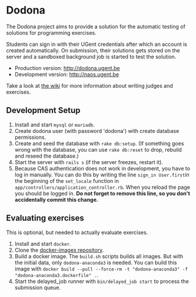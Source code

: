 # Dodona

The Dodona project aims to provide a solution for the automatic testing of solutions for programming exercises.

Students can sign in with their UGent credentials after which an account is created automatically. On submission, their solutions gets stored on the server and a sandboxed background job is started to test the solution.

* Production version: http://dodona.ugent.be
* Development version: http://naos.ugent.be

Take a look at [the wiki](https://github.ugent.be/dodona/dodona/wiki) for more information about writing judges and exercises.

## Development Setup

1. Install and start `mysql` or `mariadb`.
2. Create dodona user (with password 'dodona') with create database permissions.
3. Create and seed the database with `rake db:setup`. (If something goes wrong with the database, you can use `rake db:reset` to drop, rebuild and reseed the database.)
4. Start the server with `rails s` (if the server freezes, restart it).
5. Because CAS authentication does not work in development, you have to log in manually. You can do this by writing the line `sign_in User.first`in the beginning of the `set_locale` function in `app/controllers/application_controller.rb`. When you reload the page you should be logged in. **Do not forget to remove this line, so you don't accidentally commit this change.**

## Evaluating exercises
This is optional, but needed to actually evaluate exercises.

1. Install and start `docker`.
2. Clone the [docker-images repository](https://github.ugent.be/dodona/docker-images).
3. Build a docker image. The `build.sh` scripts builds all images. But with the initial data, only `dodona-anaconda3` is needed. You can build this image with `docker build --pull --force-rm -t "dodona-anaconda3" -f "dodona-anaconda3.dockerfile" .`.
4. Start the delayed_job runner with `bin/delayed_job start` to process the submission queue.

